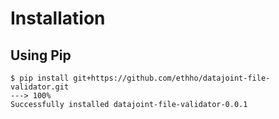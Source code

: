# Installation

## Using Pip

<!-- termynal -->

```console
$ pip install git+https://github.com/ethho/datajoint-file-validator.git
---> 100%
Successfully installed datajoint-file-validator-0.0.1
```